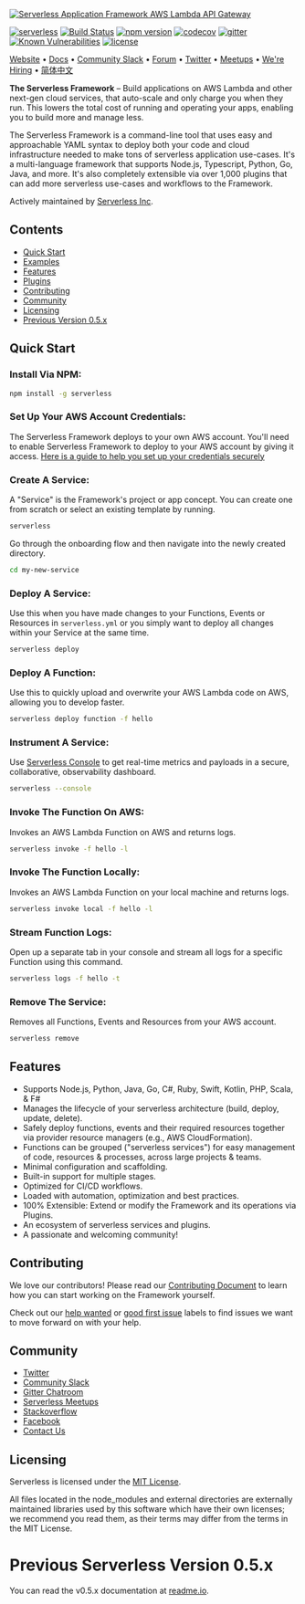 [![Serverless Application Framework AWS Lambda API Gateway](https://s3.amazonaws.com/assets.github.serverless/readme-serverless-framework.gif)](https://serverless.com)

[![serverless](http://public.serverless.com/badges/v3.svg)](http://www.serverless.com)
[![Build Status](https://github.com/serverless/serverless/workflows/Integrate/badge.svg)](https://github.com/serverless/serverless/actions?query=workflow%3AIntegrate)
[![npm version](https://badge.fury.io/js/serverless.svg)](https://badge.fury.io/js/serverless)
[![codecov](https://codecov.io/gh/serverless/serverless/branch/master/graph/badge.svg)](https://codecov.io/gh/serverless/serverless)
[![gitter](https://img.shields.io/gitter/room/serverless/serverless.svg)](https://gitter.im/serverless/serverless)
[![Known Vulnerabilities](https://snyk.io/test/github/serverless/serverless/badge.svg)](https://snyk.io/test/github/serverless/serverless)
[![license](https://img.shields.io/npm/l/serverless.svg)](https://www.npmjs.com/package/serverless)

[Website](http://www.serverless.com) • [Docs](https://serverless.com/framework/docs/) • [Community Slack](https://join.slack.com/t/serverless-contrib/shared_invite/zt-d5qzowja-pnOerTzAIZUrN18hWYUIHA) • [Forum](http://forum.serverless.com) • [Twitter](https://twitter.com/goserverless) • [Meetups](https://www.meetup.com/pro/serverless/) • [We're Hiring](https://serverless.com/company/jobs/) • [简体中文](./README_CN.md)

**The Serverless Framework** – Build applications on AWS Lambda and other next-gen cloud services, that auto-scale and only charge you when they run. This lowers the total cost of running and operating your apps, enabling you to build more and manage less.

The Serverless Framework is a command-line tool that uses easy and approachable YAML syntax to deploy both your code and cloud infrastructure needed to make tons of serverless application use-cases. It's a multi-language framework that supports Node.js, Typescript, Python, Go, Java, and more. It's also completely extensible via over 1,000 plugins that can add more serverless use-cases and workflows to the Framework.

Actively maintained by [Serverless Inc](https://www.serverless.com).

## Contents

- [Quick Start](#quick-start)
- [Examples](https://github.com/serverless/examples)
- [Features](#features)
- [Plugins](https://github.com/serverless/plugins)
- [Contributing](#contributing)
- [Community](#community)
- [Licensing](#licensing)
- [Previous Version 0.5.x](#v.5)

## <a name="quick-start"></a>Quick Start

### Install Via NPM:

```bash
npm install -g serverless
```

### Set Up Your AWS Account Credentials:

The Serverless Framework deploys to your own AWS account. You'll need to enable Serverless Framework to deploy to your AWS account by giving it access. [Here is a guide to help you set up your credentials securely](https://www.serverless.com/framework/docs/providers/aws/guide/credentials)

### Create A Service:

A "Service" is the Framework's project or app concept. You can create one from scratch or select an existing template by running.

```bash
serverless
```

Go through the onboarding flow and then navigate into the newly created directory.

```bash
cd my-new-service
```

### Deploy A Service:

Use this when you have made changes to your Functions, Events or Resources in `serverless.yml` or you simply want to deploy all changes within your Service at the same time.

```bash
serverless deploy
```

### Deploy A Function:

Use this to quickly upload and overwrite your AWS Lambda code on AWS, allowing you to develop faster.

```bash
serverless deploy function -f hello
```

### Instrument A Service:

Use [Serverless Console](https://www.serverless.com/console/docs) to get real-time metrics and payloads in a secure, collaborative, observability dashboard.

```bash
serverless --console
```

### Invoke The Function On AWS:

Invokes an AWS Lambda Function on AWS and returns logs.

```bash
serverless invoke -f hello -l
```

### Invoke The Function Locally:

Invokes an AWS Lambda Function on your local machine and returns logs.

```bash
serverless invoke local -f hello -l
```

### Stream Function Logs:

Open up a separate tab in your console and stream all logs for a specific Function using this command.

```bash
serverless logs -f hello -t
```

### Remove The Service:

Removes all Functions, Events and Resources from your AWS account.

```bash
serverless remove
```

## <a name="features"></a>Features

- Supports Node.js, Python, Java, Go, C#, Ruby, Swift, Kotlin, PHP, Scala, & F#
- Manages the lifecycle of your serverless architecture (build, deploy, update, delete).
- Safely deploy functions, events and their required resources together via provider resource managers (e.g., AWS CloudFormation).
- Functions can be grouped ("serverless services") for easy management of code, resources & processes, across large projects & teams.
- Minimal configuration and scaffolding.
- Built-in support for multiple stages.
- Optimized for CI/CD workflows.
- Loaded with automation, optimization and best practices.
- 100% Extensible: Extend or modify the Framework and its operations via Plugins.
- An ecosystem of serverless services and plugins.
- A passionate and welcoming community!

## <a name="contributing"></a>Contributing

We love our contributors! Please read our [Contributing Document](CONTRIBUTING.md) to learn how you can start working on the Framework yourself.

Check out our [help wanted](https://github.com/serverless/serverless/labels/help%20wanted) or [good first issue](https://github.com/serverless/serverless/labels/good%20first%20issue) labels to find issues we want to move forward on with your help.

## <a name="community"></a>Community

- [Twitter](https://twitter.com/goserverless)
- [Community Slack](https://join.slack.com/t/serverless-contrib/shared_invite/zt-d5qzowja-pnOerTzAIZUrN18hWYUIHA)
- [Gitter Chatroom](https://gitter.im/serverless/serverless)
- [Serverless Meetups](http://www.meetup.com/serverless/)
- [Stackoverflow](http://stackoverflow.com/questions/tagged/serverless-framework)
- [Facebook](https://www.facebook.com/serverless)
- [Contact Us](mailto:hello@serverless.com)

## <a name="licensing"></a>Licensing

Serverless is licensed under the [MIT License](./LICENSE.txt).

All files located in the node_modules and external directories are externally maintained libraries used by this software which have their own licenses; we recommend you read them, as their terms may differ from the terms in the MIT License.

# <a name="v.5"></a>Previous Serverless Version 0.5.x

You can read the v0.5.x documentation at [readme.io](https://serverless.readme.io/v0.5.0/docs).
